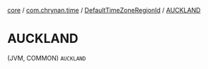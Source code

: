 [core](../../index.md) / [com.chrynan.time](../index.md) / [DefaultTimeZoneRegionId](index.md) / [AUCKLAND](./-a-u-c-k-l-a-n-d.md)

# AUCKLAND

(JVM, COMMON) `AUCKLAND`